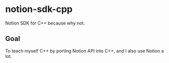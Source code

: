 # notion-sdk-cpp
Notion SDK for C++ because why not.

## Goal
To teach myself C++ by porting Notion API into C++, and I also use Notion a lot.
